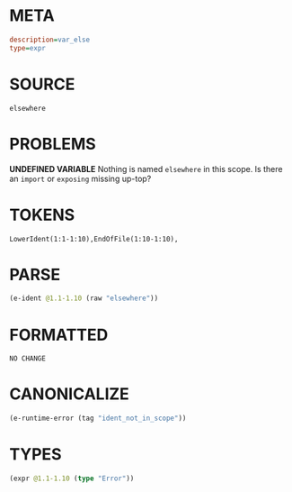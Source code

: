 # META
~~~ini
description=var_else
type=expr
~~~
# SOURCE
~~~roc
elsewhere
~~~
# PROBLEMS
**UNDEFINED VARIABLE**
Nothing is named `elsewhere` in this scope.
Is there an `import` or `exposing` missing up-top?

# TOKENS
~~~zig
LowerIdent(1:1-1:10),EndOfFile(1:10-1:10),
~~~
# PARSE
~~~clojure
(e-ident @1.1-1.10 (raw "elsewhere"))
~~~
# FORMATTED
~~~roc
NO CHANGE
~~~
# CANONICALIZE
~~~clojure
(e-runtime-error (tag "ident_not_in_scope"))
~~~
# TYPES
~~~clojure
(expr @1.1-1.10 (type "Error"))
~~~
